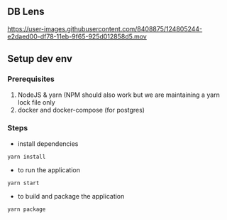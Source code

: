 ## DB Lens




https://user-images.githubusercontent.com/8408875/124805244-e2daed00-df78-11eb-9f65-925d012858d5.mov



## Setup dev env

### Prerequisites

1. NodeJS & yarn (NPM should also work but we are maintaining a yarn lock file only
2. docker and docker-compose (for postgres)

### Steps
* install dependencies

`yarn install`
* to run the application

`yarn start`
* to build and package the application

`yarn package`
